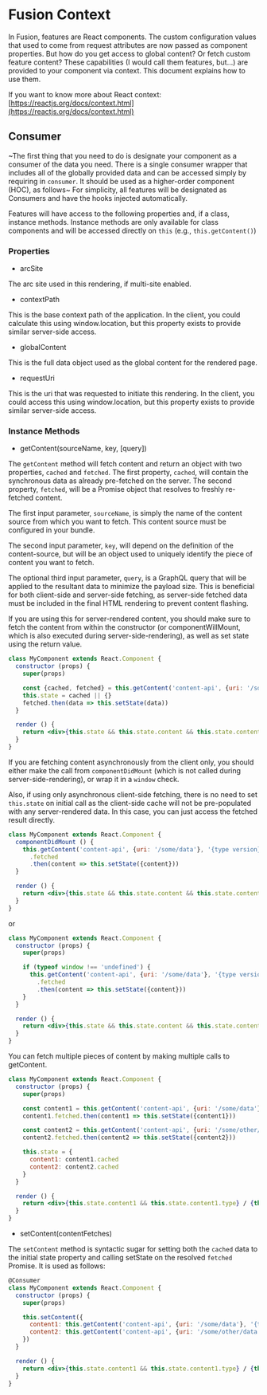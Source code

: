 # Fusion Context

In Fusion, features are React components. The custom configuration values that used to come from request attributes are now passed as component properties. But how do you get access to global content? Or fetch custom feature content? These capabilities (I would call them features, but...) are provided to your component via context. This document explains how to use them.

If you want to know more about React context: [https://reactjs.org/docs/context.html](https://reactjs.org/docs/context.html)

## Consumer

~The first thing that you need to do is designate your component as a consumer of the data you need. There is a single consumer wrapper that includes all of the globally provided data and can be accessed simply by requiring in `consumer`. It should be used as a higher-order component (HOC), as follows~ For simplicity, all features will be designated as Consumers and have the hooks injected automatically.

Features will have access to the following properties and, if a class, instance methods. Instance methods are only available for class components and will be accessed directly on `this` (e.g., `this.getContent()`)

### Properties

-   arcSite

The arc site used in this rendering, if multi-site enabled.

-   contextPath

This is the base context path of the application. In the client, you could calculate this using window.location, but this property exists to provide similar server-side access.

-   globalContent

This is the full data object used as the global content for the rendered page.

-   requestUri

This is the uri that was requested to initiate this rendering. In the client, you could access this using window.location, but this property exists to provide similar server-side access.

### Instance Methods

-   getContent(sourceName, key, [query])

The `getContent` method will fetch content and return an object with two properties, `cached` and `fetched`. The first property, `cached`, will contain the synchronous data as already pre-fetched on the server. The second property, `fetched`, will be a Promise object that resolves to freshly re-fetched content.

The first input parameter, `sourceName`, is simply the name of the content source from which you want to fetch. This content source must be configured in your bundle.

The second input parameter, `key`, will depend on the definition of the content-source, but will be an object used to uniquely identify the piece of content you want to fetch.

The optional third input parameter, `query`, is a GraphQL query that will be applied to the resultant data to minimize the payload size. This is beneficial for both client-side and server-side fetching, as server-side fetched data must be included in the final HTML rendering to prevent content flashing.

If you are using this for server-rendered content, you should make sure to fetch the content from within the constructor (or componentWillMount, which is also executed during server-side-rendering), as well as set state using the return value.

```jsx
class MyComponent extends React.Component {
  constructor (props) {
    super(props)

    const {cached, fetched} = this.getContent('content-api', {uri: '/some/data'}, '{type version}')
    this.state = cached || {}
    fetched.then(data => this.setState(data))
  }

  render () {
    return <div>{this.state && this.state.content && this.state.content.type}</div>
  }
}
```

If you are fetching content asynchronously from the client only, you should either make the call from `componentDidMount` (which is not called during server-side-rendering), or wrap it in a `window` check.

Also, if using only asynchronous client-side fetching, there is no need to set `this.state` on initial call as the client-side cache will not be pre-populated with any server-rendered data. In this case, you can just access the fetched result directly.

```jsx
class MyComponent extends React.Component {
  componentDidMount () {
    this.getContent('content-api', {uri: '/some/data'}, '{type version}')
      .fetched
      .then(content => this.setState({content}))
  }

  render () {
    return <div>{this.state && this.state.content && this.state.content.type}</div>
  }
}
```

or

```jsx
class MyComponent extends React.Component {
  constructor (props) {
    super(props)

    if (typeof window !== 'undefined') {
      this.getContent('content-api', {uri: '/some/data'}, '{type version}')
        .fetched
        .then(content => this.setState({content}))
    }
  }

  render () {
    return <div>{this.state && this.state.content && this.state.content.type}</div>
  }
}
```

You can fetch multiple pieces of content by making multiple calls to getContent.

```jsx
class MyComponent extends React.Component {
  constructor (props) {
    super(props)

    const content1 = this.getContent('content-api', {uri: '/some/data'}, '{type version}')
    content1.fetched.then(content1 => this.setState({content1}))

    const content2 = this.getContent('content-api', {uri: '/some/other/data'}, '{type version}')
    content2.fetched.then(content2 => this.setState({content2}))

    this.state = {
      content1: content1.cached
      content2: content2.cached
    }
  }

  render () {
    return <div>{this.state.content1 && this.state.content1.type} / {this.state.content2 && this.state.content2.type}</div>
  }
}
```

-   setContent(contentFetches)

The `setContent` method is syntactic sugar for setting both the `cached` data to the initial state property and calling setState on the resolved `fetched` Promise. It is used as follows:

```jsx
@Consumer
class MyComponent extends React.Component {
  constructor (props) {
    super(props)

    this.setContent({
      content1: this.getContent('content-api', {uri: '/some/data'}, '{type version}'),
      content2: this.getContent('content-api', {uri: '/some/other/data'}, '{type version}')
    })
  }

  render () {
    return <div>{this.state.content1 && this.state.content1.type} / {this.state.content2 && this.state.content2.type}</div>
  }
}
```
